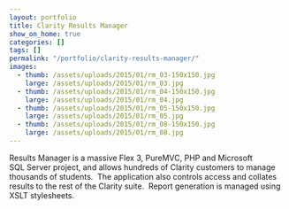 ```yaml
---
layout: portfolio
title: Clarity Results Manager
show_on_home: true
categories: []
tags: []
permalink: "/portfolio/clarity-results-manager/"
images:
  - thumb: /assets/uploads/2015/01/rm_03-150x150.jpg
    large: /assets/uploads/2015/01/rm_03.jpg
  - thumb: /assets/uploads/2015/01/rm_04-150x150.jpg
    large: /assets/uploads/2015/01/rm_04.jpg
  - thumb: /assets/uploads/2015/01/rm_05-150x150.jpg
    large: /assets/uploads/2015/01/rm_05.jpg
  - thumb: /assets/uploads/2015/01/rm_08-150x150.jpg
    large: /assets/uploads/2015/01/rm_08.jpg
---
```


Results Manager is a massive Flex 3, PureMVC, PHP and Microsoft SQL Server
project, and allows hundreds of Clarity customers to manage thousands of
students.  The application also controls access and collates results to the
rest of the Clarity suite.  Report generation is managed using XSLT
stylesheets.
